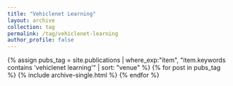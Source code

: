 ```yaml
---
title: "Vehiclenet Learning"
layout: archive
collection: tag
permalink: /tag/vehiclenet-learning
author_profile: false
---
```


{% assign pubs_tag = site.publications | where_exp:"item", "item.keywords contains 'vehiclenet learning'" | sort: "venue" %}
{% for post in pubs_tag %}
  {% include archive-single.html %}
{% endfor %}
